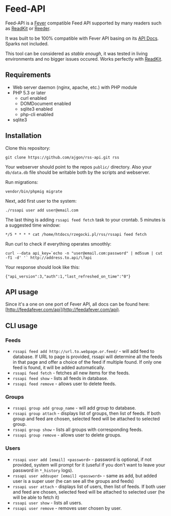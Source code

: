 # Feed-API

Feed-API is a [Fever](http://feedafever.com/) compatible Feed API supported by many readers such as [ReadKit](http://readkitapp.com/) or [Reeder](http://reederapp.com/).

It was built to be 100% compatible with Fever API basing on its [API Docs](http://feedafever.com/api). Sparks not included.

This tool can be considered as _stable enough_, it was tested in living environments and no bigger issues occured. Works perfectly with [ReadKit](http://readkitapp.com/).

## Requirements

* Web server daemon (nginx, apache, etc.) with PHP module
* PHP 5.3 or later
    * curl enabled
    * DOMDocument enabled
    * sqlite3 enabled
    * php-cli enabled
* sqlite3

## Installation

Clone this repository:

    git clone https://github.com/ajgon/rss-api.git rss

Your webserver should point to the repos `public/` directory. Also your `db/data.db` file should be writable both by the scripts and webserver. 

Run migrations:

    vendor/bin/phpmig migrate

Next, add first user to the system:

    ./rssapi user add user@email.com

The last thing is adding `rssapi feed fetch` task to your crontab. 5 minutes is a suggested time window:

    */5 * * * * cat /home/htdocs/rzegocki.pl/rss/rssapi feed fetch

Run curl to check if everything operates smoothly:

    curl --data api_key=`echo -n "user@email.com:password" | md5sum | cut -f1 -d' '` http://address.to.api/\?api

Your response should look like this:

    {"api_version":3,"auth":1,"last_refreshed_on_time":"0"}

## API usage

Since it's a one on one port of Fever API, all docs can be found here: [http://feedafever.com/api](http://feedafever.com/api).

## CLI usage

### Feeds

* `rssapi feed add http://url.to.webpage.or.feed/` - will add feed to database. If URL to page is provided, rssapi will determine all the feeds in that page and offer a choice of the feed if multiple found. If only one feed is found, it will be added automatically.
* `rssapi feed fetch` - fetches all new items for the feeds.
* `rssapi feed show` - lists all feeds in database.
* `rssapi feed remove` - allows user to delete feeds.

### Groups

* `rssapi group add group_name` - will add group to database.
* `rssapi group attach` - displays list of groups, then list of feeds. If both group and feed are chosen, selected feed will be attached to selected group.
* `rssapi group show` - lists all groups with corresponding feeds.
* `rssapi group remove` - allows user to delete groups.

### Users

* `rssapi user add [email] <password>` - password is optional, if not provided, system will prompt for it (useful if you don't want to leave your password in `*_history` logs).
* `rssapi user addsuper [email] <password>` - same as add, but added user is a super user (he can see all the groups and feeds)
* `rssapi user attach` - displays list of users, then list of feeds. If both user and feed are chosen, selected feed will be attached to selected user (he will be able to fetch it)
* `rssapi user show` - lists all users.
* `rssapi user remove` - removes user chosen by user.
